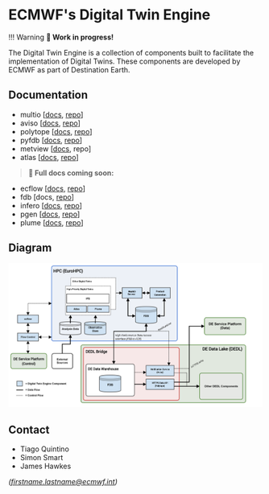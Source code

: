 # ECMWF's Digital Twin Engine

!!! Warning
    **🚧 Work in progress!**

The Digital Twin Engine is a collection of components built to facilitate the implementation of Digital Twins. These components are developed by ECMWF as part of Destination Earth.

## Documentation

* multio [[docs](https://multio.readthedocs.io/en/latest), [repo](https://github.com/ecmwf/multio)]
* aviso [[docs](https://pyaviso.readthedocs.io/en/latest), [repo](https://github.com/ecmwf/aviso)]
* polytope [[docs](https://polytope.readthedocs.io/en/latest), [repo](https://github.com/ecmwf-projects/polytope-client)]
* pyfdb [[docs](https://pyfdb.readthedocs.io/en/latest), [repo](https://github.com/ecmwf/pyfdb)]
* metview [[docs](https://metview.readthedocs.io/en/latest), repo]
* atlas [[docs](https://sites.ecmwf.int/docs/atlas), [repo](https://github.com/ecmwf/atlas)]

> **🚧 Full docs coming soon:**

* ecflow [[docs](https://ecflow.readthedocs.io/en/latest/index.html), [repo](https://github.com/ecmwf/ecflow)]
* fdb [docs, [repo](https://github.com/ecmwf/fdb)]
* infero [[docs](https://infero.readthedocs.io/en/latest), [repo](https://github.com/ecmwf-projects/infero)]
* pgen [[docs](https://pgen.readthedocs.io/en/latest/), [repo](https://github.com/ecmwf/pgen)]
* plume [[docs](https://plume-plugin-mechanism.readthedocs.io/en/latest), [repo](https://github.com/ecmwf-projects/plume)]

## Diagram

![DTE diagram](diagram.png)


## Contact

 * Tiago Quintino
 * Simon Smart
 * James Hawkes

*(firstname.lastname@ecmwf.int)*
